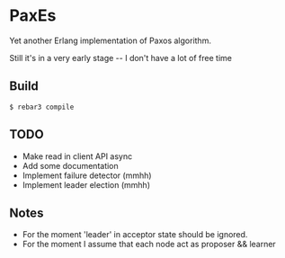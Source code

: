 PaxEs
=====

Yet another Erlang implementation of Paxos algorithm.

Still it's in a very early stage -- I don't have a lot of free time

Build
-----

    $ rebar3 compile

TODO
----
* Make read in client API async
* Add some documentation
* Implement failure detector (mmhh)
* Implement leader election (mmhh)

Notes
-----
* For the moment 'leader' in acceptor state should be ignored.
* For the moment I assume that each node act as proposer && learner
